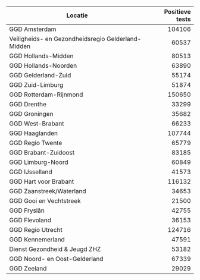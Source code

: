 | Locatie | Positieve tests |
|---------|----------------:|
| GGD Amsterdam                            | 104106 |
| Veiligheids- en Gezondheidsregio Gelderland-Midden | 60537 |
| GGD Hollands-Midden                      | 80513 |
| GGD Hollands-Noorden                     | 63890 |
| GGD Gelderland-Zuid                      | 55174 |
| GGD Zuid-Limburg                         | 51874 |
| GGD Rotterdam-Rijnmond                   | 150650 |
| GGD Drenthe                              | 33299 |
| GGD Groningen                            | 35682 |
| GGD West-Brabant                         | 66233 |
| GGD Haaglanden                           | 107744 |
| GGD Regio Twente                         | 65779 |
| GGD Brabant-Zuidoost                     | 83185 |
| GGD Limburg-Noord                        | 60849 |
| GGD IJsselland                           | 41573 |
| GGD Hart voor Brabant                    | 116132 |
| GGD Zaanstreek/Waterland                 | 34653 |
| GGD Gooi en Vechtstreek                  | 21500 |
| GGD Fryslân                              | 42755 |
| GGD Flevoland                            | 36153 |
| GGD Regio Utrecht                        | 124716 |
| GGD Kennemerland                         | 47591 |
| Dienst Gezondheid & Jeugd ZHZ            | 53182 |
| GGD Noord- en Oost-Gelderland            | 67339 |
| GGD Zeeland                              | 29029 |
